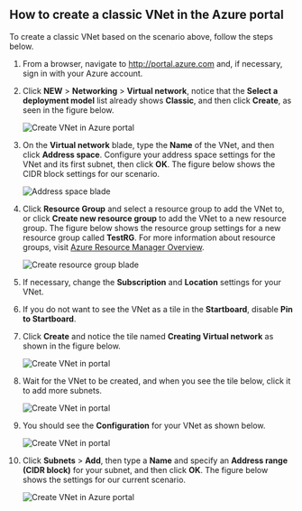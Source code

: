 ## How to create a classic VNet in the Azure portal
To create a classic VNet based on the scenario above, follow the steps below.

1. From a browser, navigate to http://portal.azure.com and, if necessary, sign in with your Azure account.
2. Click **NEW** > **Networking** > **Virtual network**, notice that the **Select a deployment model** list already shows **Classic**, and then click **Create**, as seen in the figure below.
   
    ![Create VNet in Azure portal](./media/virtual-networks-create-vnet-classic-pportal-include/vnet-create-pportal-figure1.gif)
3. On the **Virtual network** blade, type the **Name** of the VNet, and then click **Address space**. Configure your address space settings for the VNet and its first subnet, then click **OK**. The figure below shows the CIDR block settings for our scenario.
   
    ![Address space blade](./media/virtual-networks-create-vnet-classic-pportal-include/vnet-create-pportal-figure2.png)
4. Click **Resource Group** and select a resource group to add the VNet to, or click **Create new resource group** to add the VNet to a new resource group. The figure below shows the resource group settings for a new resource group called **TestRG**. For more information about resource groups, visit [Azure Resource Manager Overview](../articles/resource-group-overview.md#resource-groups).
   
    ![Create resource group blade](./media/virtual-networks-create-vnet-classic-pportal-include/vnet-create-pportal-figure3.png)
5. If necessary, change the **Subscription** and **Location** settings for your VNet. 
6. If you do not want to see the VNet as a tile in the **Startboard**, disable **Pin to Startboard**. 
7. Click **Create** and notice the tile named **Creating Virtual network** as shown in the figure below.
   
    ![Create VNet in portal](./media/virtual-networks-create-vnet-classic-pportal-include/vnet-create-pportal-figure4.png)
8. Wait for the VNet to be created, and when you see the tile below, click it to add more subnets.
   
    ![Create VNet in portal](./media/virtual-networks-create-vnet-classic-pportal-include/vnet-create-pportal-figure5.png)
9. You should see the **Configuration** for your VNet as shown below. 
   
    ![Create VNet in portal](./media/virtual-networks-create-vnet-classic-pportal-include/vnet-create-pportal-figure6.png)
10. Click **Subnets** > **Add**, then type a **Name** and specify an **Address range (CIDR block)** for your subnet, and then click **OK**. The figure below shows the settings for our current scenario.
    
    ![Create VNet in Azure portal](./media/virtual-networks-create-vnet-classic-pportal-include/vnet-create-pportal-figure7.gif)

